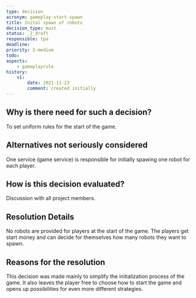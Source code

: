 ```yaml
---
type: decision
acronym: gameplay-start-spawn
title: Inital spawn of robots
decision_type: must
status: _2_draft
responsible: tpa
deadline: 
priority: 2-medium
todo:
aspects:
    - gameplayrule
history:
    v1:
        date: 2021-11-23
        comment: created initially
---
```


## Why is there need for such a decision?

To set uniform rules for the start of the game.

## Alternatives not seriously considered

One service (game service) is responsible for initially spawing one robot for each player.

## How is this decision evaluated?

Discussion with all project members.

## Resolution Details

No robots are provided for players at the start of the game. The players get start money and can decide for themselves how many robots they want to spawn.

## Reasons for the resolution

This decision was made mainly to simplify the initialization process of the game. It also leaves the player free to choose how to start the game and opens up possibilities for even more different strategies.
